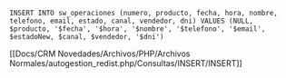 `INSERT INTO sw_operaciones (numero, producto, fecha, hora, nombre, telefono, email, estado, canal, vendedor, dni) VALUES (NULL, $producto, '$fecha', '$hora', '$nombre', '$telefono', '$email', $estadoNew, $canal, $vendedor, '$dni')`

[[Docs/CRM Novedades/Archivos/PHP/Archivos Normales/autogestion_redist.php/Consultas/INSERT/INSERT]]